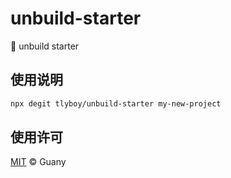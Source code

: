 # unbuild-starter

🚀 unbuild starter

## 使用说明

```sh
npx degit tlyboy/unbuild-starter my-new-project
```

## 使用许可

[MIT](https://opensource.org/licenses/MIT) © Guany

